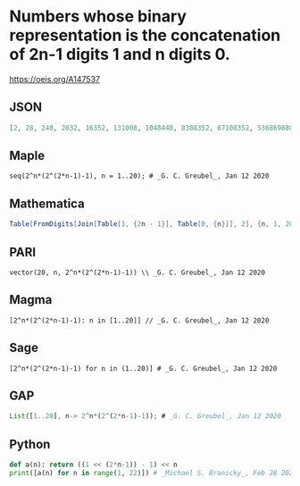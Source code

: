 # Numbers whose binary representation is the concatenation of 2n\-1 digits 1 and n digits 0\.
https://oeis.org/A147537
## JSON
```JSON
[2, 28, 248, 2032, 16352, 131008, 1048448, 8388352, 67108352, 536869888, 4294965248, 34359734272, 274877898752, 2199023239168, 17592186011648, 140737488289792, 1125899906711552, 9007199254478848, 72057594037403648, 576460752302374912, 4611686018425290752]
```
## Maple
```Maple
seq(2^n*(2^(2*n-1)-1), n = 1..20); # _G. C. Greubel_, Jan 12 2020
```
## Mathematica
```Mathematica
Table[FromDigits[Join[Table[1, {2n - 1}], Table[0, {n}]], 2], {n, 1, 20}] (* _Stefan Steinerberger_, Nov 11 2008 *)
```
## PARI
```PARI
vector(20, n, 2^n*(2^(2*n-1)-1)) \\ _G. C. Greubel_, Jan 12 2020
```
## Magma
```Magma
[2^n*(2^(2*n-1)-1): n in [1..20]] // _G. C. Greubel_, Jan 12 2020
```
## Sage
```Sage
[2^n*(2^(2*n-1)-1) for n in (1..20)] # _G. C. Greubel_, Jan 12 2020
```
## GAP
```GAP
List([1..20], n-> 2^n*(2^(2*n-1)-1)); # _G. C. Greubel_, Jan 12 2020
```
## Python
```Python
def a(n): return ((1 << (2*n-1)) - 1) << n
print([a(n) for n in range(1, 22)]) # _Michael S. Branicky_, Feb 28 2021
```
